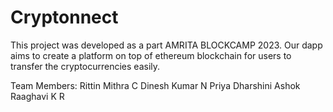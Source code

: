  # Cryptonnect
 
This project was developed as a part AMRITA BLOCKCAMP 2023. Our dapp aims to create a platform on top of ethereum blockchain 
for users to transfer the cryptocurrencies easily.

Team Members:
Rittin Mithra C
Dinesh Kumar N
Priya Dharshini Ashok
Raaghavi K R
